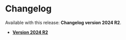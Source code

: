 # Changelog

Available with this release: **Changelog version 2024 R2**.

-   **[Version 2024 R2](./V24-r2.md)**  



